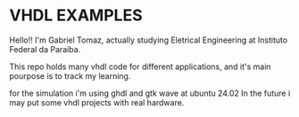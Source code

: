 # VHDL EXAMPLES

Hello!! I'm Gabriel Tomaz, actually studying Eletrical Engineering at Instituto Federal da Paraíba.

This repo holds many vhdl code for different applications, and it's main pourpose is to track my learning.

for the simulation i'm using ghdl and gtk wave at ubuntu 24.02
In the future i may put some vhdl projects with real hardware.

